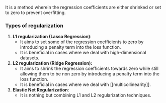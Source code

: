 It is a method wherein the regression coefficients are either shrinked or set to zero to prevent overfitting.

### Types of regularization

1. **L1 regularization (Lasso Regression)**: 
	- It aims to set some of the regression coefficients to zero by introducing a penalty term into the loss function.
	- It is beneficial in cases where we deal with high-dimensional datasets.
2. **L2 regularization (Ridge Regression):**
	- It aims to shrink the regression coefficients towards zero while still allowing them to be non zero by introducing a penalty term into the loss function.
	- It is beneficial in cases where we deal with [[multicollinearity]].
3. **Elastic Net Regularization**:
	- It is nothing but combining L1 and L2 regularization techniques.
